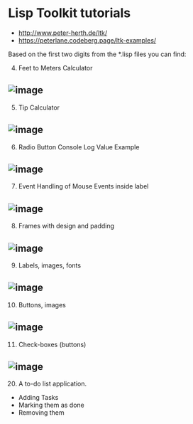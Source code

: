 # Lisp Toolkit tutorials
- http://www.peter-herth.de/ltk/
- https://peterlane.codeberg.page/ltk-examples/

Based on the first two digits from the *.lisp files you can find:

4. Feet to Meters Calculator

![image](https://github.com/art3xias23/clisp-ltk-tutorials/assets/23562239/6305c081-bd29-48de-b2e4-b38fd93ce262)
-----
5. Tip Calculator
   
![image](https://github.com/art3xias23/clisp-ltk-tutorials/assets/23562239/fdf64b7c-344c-4c65-b569-4b261c4f1db0)
-----
6. Radio Button Console Log Value Example
   
![image](https://github.com/art3xias23/clisp-ltk-tutorials/assets/23562239/4b3aa0a1-2457-4014-8999-2fff18b5b30a)
------
7. Event Handling of Mouse Events inside label

![image](https://github.com/art3xias23/clisp-ltk-tutorials/assets/23562239/6aca2625-e959-4336-b804-56f07d8cb848)
------
8. Frames with design and padding

![image](https://github.com/art3xias23/clisp-ltk-tutorials/assets/23562239/dd860d69-e5e7-4239-9fe7-57c9f435faf0)
------
9. Labels, images, fonts

![image](https://github.com/art3xias23/clisp-ltk-tutorials/assets/23562239/c20a0930-c34a-4057-947f-66d142eee7e5)
-----

10. Buttons, images

![image](https://github.com/art3xias23/clisp-ltk-tutorials/assets/23562239/f0ebd318-e4a9-4592-ba42-fa86e85e8deb)
-----

11. Check-boxes (buttons)

![image](https://github.com/art3xias23/clisp-ltk-tutorials/assets/23562239/5aaffb5b-774e-4c9c-b711-64bcc2c55e1a)
------

20. A to-do list application. 
 - Adding Tasks
 - Marking them as done
 - Removing them

